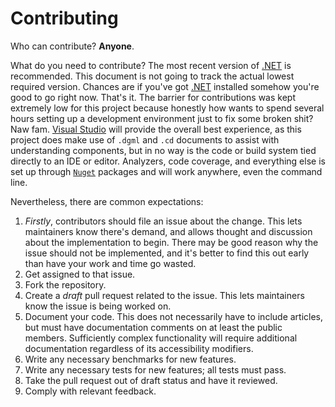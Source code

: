 # Contributing

Who can contribute? **Anyone**.

What do you need to contribute? The most recent version of [.NET](https://dotnet.microsoft.com/) is recommended. This document is not going to track the actual lowest required version. Chances are if you've got [.NET](https://dotnet.microsoft.com/) installed somehow you're good to go right now. That's it. The barrier for contributions was kept extremely low for this project because honestly how wants to spend several hours setting up a development environment just to fix some broken shit? Naw fam. [Visual Studio](https://visualstudio.microsoft.com/vs/) will provide the overall best experience, as this project does make use of `.dgml` and `.cd` documents to assist with understanding components, but in no way is the code or build system tied directly to an IDE or editor. Analyzers, code coverage, and everything else is set up through [`Nuget`](https://www.nuget.org/) packages and will work anywhere, even the command line. 

Nevertheless, there are common expectations:

1. _Firstly_, contributors should file an issue about the change. This lets maintainers know there's demand, and allows thought and discussion about the implementation to begin. There may be good reason why the issue should not be implemented, and it's better to find this out early than have your work and time go wasted.
2. Get assigned to that issue.
3. Fork the repository.
4. Create a _draft_ pull request related to the issue. This lets maintainers know the issue is being worked on.
5. Document your code. This does not necessarily have to include articles, but must have documentation comments on at least the public members. Sufficiently complex functionality will require additional documentation regardless of its accessibility modifiers. 
6. Write any necessary benchmarks for new features.
7. Write any necessary tests for new features; all tests must pass.
8. Take the pull request out of draft status and have it reviewed.
9. Comply with relevant feedback.
